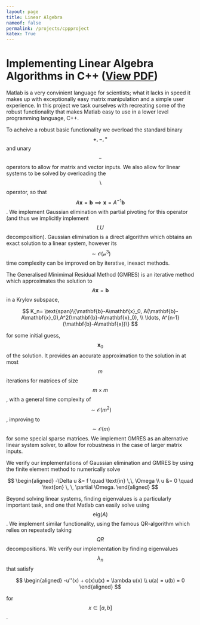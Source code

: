 ```yaml
---
layout: page
title: Linear Algebra
nameof: false
permalink: /projects/cppproject
katex: True
---
```


# Implementing Linear Algebra Algorithms in C++ ([View PDF](https://jdhesi.github.io/pdfs/NLA_in_CPP.pdf))

Matlab is a very convinient language for scientists; what it lacks in speed it makes up with exceptionally easy matrix manipulation and a simple user experience. In this project we task ourselves with recreating some of the robust functionality that makes Matlab easy to use in a lower level programming language, C++.

To acheive a robust basic functionality we overload the standard binary $$+,-, *$$ and unary $$-$$ operators to allow for matrix and vector inputs. We also allow for linear systems to be solved by overloading the $$\backslash$$ operator, so that $$A\mathbf{x}=\mathbf{b} \implies \mathbf{x} = A^{-1}\mathbf{b}$$. We implement Gaussian elimination with partial pivoting for this operator (and thus we implicitly implement $$LU$$ decomposition). Gaussian elimination is a direct algorithm which obtains an exact solution to a linear system, however its $$\sim \mathcal{O(n^3)}$$ time complexity can be improved on by iterative, inexact methods. 

The Generalised Minimimal Residual Method (GMRES) is an iterative method which approximates the solution to $$A\mathbf{x}=\mathbf{b}$$ in a Krylov subspace, 

$$
K_n= \text{span}\{\mathbf{b}-A\mathbf{x}_0, A(\mathbf{b}-A\mathbf{x}_0),A^2(\mathbf{b}-A\mathbf{x}_0), \\ \ldots, A^{n-1}(\mathbf{b}-A\mathbf{x})\}
$$

for some initial guess, $$\mathbf{x}_0$$ of the solution. It provides an accurate approximation to the solution in at most $$m$$ iterations for matrices of size $$m \times m$$, with a general time complexity of $$\sim \mathcal{O}(m^2)$$, improving to $$\sim \mathcal{O}(m)$$ for some special sparse matrices. We implement GMRES as an alternative linear system solver, to allow for robustness in the case of larger matrix inputs.

We verify our implementations of Gaussian elimination and GMRES by using the finite element method to numerically solve 

$$
\begin{aligned}
-\Delta u &= f \quad \text{in} \,\, \Omega \\
u &= 0 \quad \text{on} \, \, \partial \Omega.
\end{aligned}
$$

Beyond solving linear systems, finding eigenvalues is a particularly important task, and one that Matlab can easily solve using $$\text{eig}(A)$$. We implement similar functionality, using the famous QR-algorithm which relies on repeatedly taking $$QR$$ decompositions. We verify our implementation by finding eigenvalues $$\lambda_n$$ that satisfy

$$
\begin{aligned}
-u''(x) + c(x)u(x) = \lambda u(x) \\
u(a) = u(b) = 0
\end{aligned}
$$

for $$x \in [a,b]$$. 


